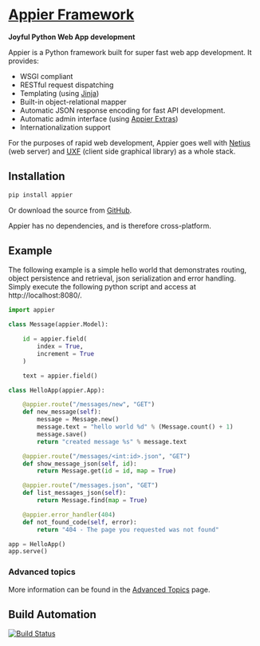 # [Appier Framework](http://appier.hive.pt)

**Joyful Python Web App development**

Appier is a Python framework built for super fast web app development. It provides:

* WSGI compliant
* RESTful request dispatching
* Templating (using [Jinja](http://jinja.pocoo.org/))
* Built-in object-relational mapper
* Automatic JSON response encoding for fast API development.
* Automatic admin interface (using [Appier Extras](https://github.com/hivesolutions/appier_extras))
* Internationalization support

For the purposes of rapid web development, Appier goes well with [Netius](https://github.com/hivesolutions/netius) 
(web server) and [UXF](https://github.com/hivesolutions/uxf) (client side graphical library) as a whole stack.

## Installation

```bash
pip install appier
```

Or download the source from [GitHub](https://github.com/hivesolutions/appier).

Appier has no dependencies, and is therefore cross-platform.

## Example

The following example is a simple hello world that demonstrates routing,
object persistence and retrieval, json serialization and error handling.
Simply execute the following python script and access at http://localhost:8080/.

```python
import appier

class Message(appier.Model):

    id = appier.field(
        index = True,
        increment = True
    )

    text = appier.field()

class HelloApp(appier.App):

    @appier.route("/messages/new", "GET")
    def new_message(self):
        message = Message.new()
        message.text = "hello world %d" % (Message.count() + 1)
        message.save()
        return "created message %s" % message.text

    @appier.route("/messages/<int:id>.json", "GET")
    def show_message_json(self, id):
        return Message.get(id = id, map = True)

    @appier.route("/messages.json", "GET")
    def list_messages_json(self):
        return Message.find(map = True)

    @appier.error_handler(404)
    def not_found_code(self, error):
        return "404 - The page you requested was not found"

app = HelloApp()
app.serve()
```

### Advanced topics

More information can be found in the [Advanced Topics](advanced.md) page.

## Build Automation

[![Build Status](https://travis-ci.org/hivesolutions/appier.png?branch=master)](https://travis-ci.org/hivesolutions/appier)
